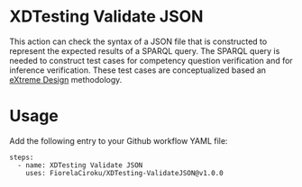 # XDTesting Validate JSON
This action can check the syntax of a JSON file that is constructed to represent the expected results of a SPARQL query. The SPARQL query is needed to construct test cases for competency question verification and for inference verification. These test cases are conceptualized based an [eXtreme Design](extremedesign.info) methodology. 

# Usage 
Add the following entry to your Github workflow YAML file:

```
steps:
  - name: XDTesting Validate JSON
    uses: FiorelaCiroku/XDTesting-ValidateJSON@v1.0.0
  
```
